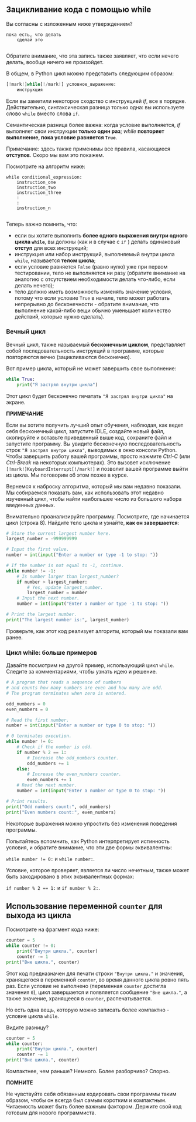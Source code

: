 ## Зацикливание кода с помощью while

Вы согласны с изложенным ниже утверждением?

```
пока есть, что делать
    сделай это
    
```  

Обратите внимание, что эта запись также заявляет, что если нечего делать, вообще ничего не произойдет.

В общем, в Python цикл можно представить следующим образом:

```python
[!mark!]while[!/mark!] условное_выражение:
    инструкция

```  

Если вы заметили некоторое сходство с инструкцией _if_, все в порядке. Действительно, синтаксическая разница только одна: вы используете слово `while` вместо слова `if`.

Семантическая разница более важна: когда условие выполняется, _if_ выполняет свои инструкции **только один раз**; _while_ **повторяет выполнение, пока условие равняется `True`**.

Примечание: здесь также применимы все правила, касающиеся **отступов**. Скоро мы вам это покажем.

Посмотрите на алгоритм ниже:

```
while conditional_expression:
    instruction_one
    instruction_two
    instruction_three
    :
    :
    instruction_n
    
```  

Теперь важно помнить, что:

* если вы хотите выполнить **более одного выражения внутри одного цикла `while`**, вы должны (как и в случае с `if` ) делать одинаковый **отступ** для всех инструкций;
* инструкция или набор инструкций, выполняемый внутри цикла `while`, называется **телом цикла**;
* если условие равняется `False` (равно нулю) уже при первом тестировании, тело не выполняется ни разу (обратите внимание на аналогию с отсутствием необходимости делать что-либо, если делать нечего);
* тело должно иметь возможность изменять значение условия, потому что если условие `True` в начале, тело может работать непрерывно до бесконечности - обратите внимание, что выполнение какой-либо вещи обычно уменьшает количество действий, которые нужно сделать).


### Вечный цикл

Вечный цикл, также называемый **бесконечным циклом**, представляет собой последовательность инструкций в программе, которые повторяются вечно (зацикливаются бесконечно).

Вот пример цикла, который не может завершить свое выполнение:

```python
while True:
    print("Я застрял внутри цикла")

```  

Этот цикл будет бесконечно печатать `"Я застрял внутри цикла"` на экране.

**ПРИМЕЧАНИЕ**

Если вы хотите получить лучший опыт обучения, наблюдая, как ведет себя бесконечный цикл, запустите IDLE, создайте новый файл, скопируйте и вставьте приведенный выше код, сохраните файл и запустите программу. Вы увидите бесконечную последовательность строк `"Я застрял внутри цикла"`, выводимых в окно консоли Python. Чтобы завершить работу вашей программы, просто нажмите _Ctrl-C_ (или _Ctrl-Break_ на некоторых компьютерах). Это вызовет исключение `[!mark!]KeyboardInterrupt[!/mark!]` и позволит вашей программе выйти из цикла. Мы поговорим об этом позже в курсе.

Вернемся к наброску алгоритма, который мы вам недавно показали. Мы собираемся показать вам, как использовать этот недавно изученный цикл, чтобы найти наибольшее число из большого набора введенных данных.

Внимательно проанализируйте программу. Посмотрите, где начинается цикл (строка 8). Найдите тело цикла и узнайте, **как он завершается**:

```python
# Store the current largest number here.
largest_number = -999999999

# Input the first value.
number = int(input("Enter a number or type -1 to stop: "))

# If the number is not equal to -1, continue.
while number != -1:
    # Is number larger than largest_number?
    if number > largest_number:
        # Yes, update largest_number.
        largest_number = number
    # Input the next number.
    number = int(input("Enter a number or type -1 to stop: "))

# Print the largest number.
print("The largest number is:", largest_number)

```  

Проверьте, как этот код реализует алгоритм, который мы показали вам ранее.


### Цикл while: больше примеров

Давайте посмотрим на другой пример, использующий цикл `while`. Следите за комментариями, чтобы узнать идею и решение.

```python
# A program that reads a sequence of numbers
# and counts how many numbers are even and how many are odd.
# The program terminates when zero is entered.

odd_numbers = 0
even_numbers = 0

# Read the first number.
number = int(input("Enter a number or type 0 to stop: "))

# 0 terminates execution.
while number != 0:
    # Check if the number is odd.
    if number % 2 == 1:
        # Increase the odd_numbers counter.
        odd_numbers += 1
    else:
        # Increase the even_numbers counter.
        even_numbers += 1
    # Read the next number.
    number = int(input("Enter a number or type 0 to stop: "))

# Print results.
print("Odd numbers count:", odd_numbers)
print("Even numbers count:", even_numbers)

```

Некоторые выражения можно упростить без изменения поведения программы.

Попытайтесь вспомнить, как Python интерпретирует истинность условия, и обратите внимание, что эти две формы эквивалентны:

`while number != 0:` и `while number:`.

Условие, которое проверяет, является ли число нечетным, также может быть закодировано в этих эквивалентных формах:

`if number % 2 == 1:` и `if number % 2:`.

  
## Использование переменной `counter` для выхода из цикла

Посмотрите на фрагмент кода ниже:

```python
counter = 5
while counter != 0:
    print("Внутри цикла.", counter)
    counter -= 1
print("Вне цикла.", counter)

```

Этот код предназначен для печати строки `"Внутри цикла."` и значения, хранящегося в переменной `counter`, во время данного цикла ровно пять раз. Если условие не выполнено (переменная `counter` достигла значения `0`), цикл завершается и появляется сообщение `"Вне цикла."`, а также значение, хранящееся в `counter`, распечатывается.

Но есть одна вещь, которую можно записать более компактно - условие цикла `while`.

Видите разницу?

```python
counter = 5
while counter:
    print("Внутри цикла.", counter)
    counter -= 1
print("Вне цикла.", counter)

```

Компактнее, чем раньше? Немного. Более разборчиво? Спорно.

**ПОМНИТЕ**

Не чувствуйте себя обязанным кодировать свои программы таким образом, чтобы он всегда был самым коротким и компактным. Читаемость может быть более важным фактором. Держите свой код готовым для нового программиста.

